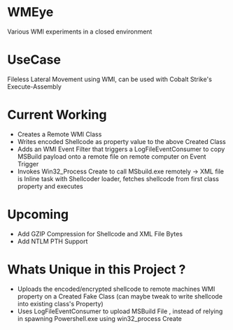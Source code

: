 # WMEye
Various WMI experiments in a closed environment 

# UseCase
Fileless Lateral Movement using WMI, can be used with Cobalt Strike's Execute-Assembly

# Current Working

-  Creates a Remote WMI Class
-  Writes encoded Shellcode as property value to the above Created Class
-  Adds an WMI Event Filter that triggers a LogFileEventConsumer to copy MSBuild payload onto a remote file on remote computer on Event Trigger
-  Invokes Win32_Process Create to call MSbuild.exe remotely -> XML file is Inline task with Shellcoder loader, fetches shellcode from first class property and executes

# Upcoming

- Add GZIP Compression for Shellcode and XML File Bytes
- Add NTLM PTH Support 

 
# Whats Unique in this Project ?

- Uploads the encoded/encrypted shellcode to remote machines WMI property on a Created Fake Class (can maybe tweak to write shellcode into existing class's Property)
- Uses LogFileEventConsumer to upload MSBuild File , instead of relying in spawning Powershell.exe using win32_process Create 
 
